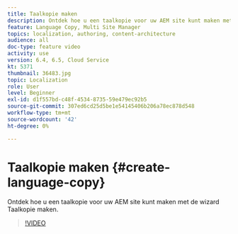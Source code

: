 ```yaml
---
title: Taalkopie maken
description: Ontdek hoe u een taalkopie voor uw AEM site kunt maken met de wizard Taalkopie maken.
feature: Language Copy, Multi Site Manager
topics: localization, authoring, content-architecture
audience: all
doc-type: feature video
activity: use
version: 6.4, 6.5, Cloud Service
kt: 5371
thumbnail: 36483.jpg
topic: Localization
role: User
level: Beginner
exl-id: d1f557bd-c48f-4534-8735-59e479ec92b5
source-git-commit: 307ed6cd25d5be1e54145406b206a78ec878d548
workflow-type: tm+mt
source-wordcount: '42'
ht-degree: 0%

---
```


# Taalkopie maken {#create-language-copy}

Ontdek hoe u een taalkopie voor uw AEM site kunt maken met de wizard Taalkopie maken.

>[!VIDEO](https://video.tv.adobe.com/v/36483?quality=12&learn=on)
